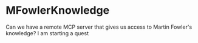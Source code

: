 # MFowlerKnowledge
Can we have a remote MCP server that gives us access to Martin Fowler's knowledge? I am starting a quest
